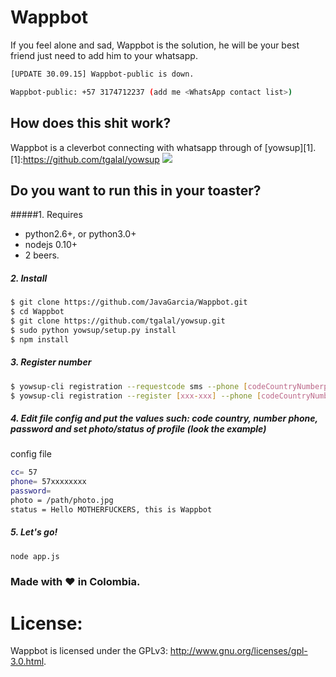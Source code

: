 # Wappbot
If you feel alone and sad, Wappbot is the solution, he will be your best friend just need to add him to your whatsapp.
```sh
[UPDATE 30.09.15] Wappbot-public is down.
```
 ```sh
Wappbot-public: +57 3174712237 (add me <WhatsApp contact list>)
```
## How does this shit work?
Wappbot is a cleverbot connecting with whatsapp through of [yowsup][1].
[1]:https://github.com/tgalal/yowsup
<img src="http://2.bp.blogspot.com/-dxX69Nuak4A/VQed01vEELI/AAAAAAAAAO8/jCVJKubSIJ4/s1600/Screen%2BShot%2B2015-03-16%2Bat%2B10.22.05%2BPM.png" />

## Do you want to run this in your toaster?
#####1. Requires
 - python2.6+, or python3.0+
 - nodejs 0.10+
 -  2 beers.
 
 

##### 2. Install
```sh
$ git clone https://github.com/JavaGarcia/Wappbot.git
$ cd Wappbot
$ git clone https://github.com/tgalal/yowsup.git
$ sudo python yowsup/setup.py install
$ npm install
```
##### 3. Register number
```sh
$ yowsup-cli registration --requestcode sms --phone [codeCountryNumberphone] --cc [codeCountry] --mcc [mobileCountryCode] --mnc [networkCountryCode]
$ yowsup-cli registration --register [xxx-xxx] --phone [codeCountryNumberphone] --cc [codeCountry]
```
##### 4. Edit file config and put the values such: code country, number phone, password and set photo/status of profile (look the example)
config file
```sh
cc= 57
phone= 57xxxxxxxx
password=
photo = /path/photo.jpg
status = Hello MOTHERFUCKERS, this is Wappbot
```
##### 5. Let's go!
```sh
node app.js
```



### Made with :heart: in Colombia.
# License:

Wappbot is licensed under the GPLv3: http://www.gnu.org/licenses/gpl-3.0.html. 

